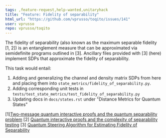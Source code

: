 ```yaml
---
tags: ,feature-request,help-wanted,unitaryhack
title: "Feature: Fidelity of separability"
html_url: "https://github.com/vprusso/toqito/issues/141"
user: vprusso
repo: vprusso/toqito
---
```


The fidelity of separability (also known as the maximum separable fidelity [1, 2]) is an entanglement measure that can be approximated via semidefinite programs outlined in [3]. Ancillary files provided with [3] (here) implement SDPs that approximate the fidelity of separability.  

This task would entail:

1. Adding and generalizing the channel and density matrix SDPs from here and placing them into `state_metrics/fidelity_of_separability.py`. 
2. Adding corresponding unit tests in `tests/test_state_metrics/test_fidelity_of_separability.py`
3. Updating docs in `docs/states.rst` under "Distance Metrics for Quantum States"

[1][Two-message quantum interactive proofs and the quantum separability problem](https://arxiv.org/abs/1211.6120)
[2] [Quantum interactive proofs and the complexity of separability testing](https://arxiv.org/abs/1308.5788)
[3] [Quantum Steering Algorithm for Estimating Fidelity of Separability](https://arxiv.org/abs/2303.07911)